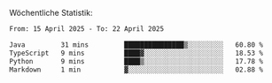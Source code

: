 
Wöchentliche Statistik:
<!--START_SECTION:waka-->

```txt
From: 15 April 2025 - To: 22 April 2025

Java         31 mins         ███████████████▒░░░░░░░░░   60.80 %
TypeScript   9 mins          ████▓░░░░░░░░░░░░░░░░░░░░   18.53 %
Python       9 mins          ████▒░░░░░░░░░░░░░░░░░░░░   17.78 %
Markdown     1 min           ▓░░░░░░░░░░░░░░░░░░░░░░░░   02.88 %
```

<!--END_SECTION:waka-->
